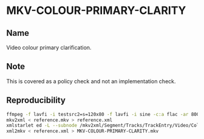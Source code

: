 # MKV-COLOUR-PRIMARY-CLARITY

## Name

Video colour primary clarification.

## Note

This is covered as a policy check and not an implementation check.

## Reproducibility

```sh
ffmpeg -f lavfi -i testsrc2=s=120x80 -f lavfi -i sine -c:a flac -ar 8000 -vframes 2 -c:v ffv1 -level 3 -c:a flac -g 1 -y reference.mkv
mkv2xml < reference.mkv > reference.xml
xmlstarlet ed -L --subnode /mkv2xml/Segment/Tracks/TrackEntry/Video/Colour -type elem -n Primaries -v 2 reference.xml
xml2mkv < reference.xml > MKV-COLOUR-PRIMARY-CLARITY.mkv
```